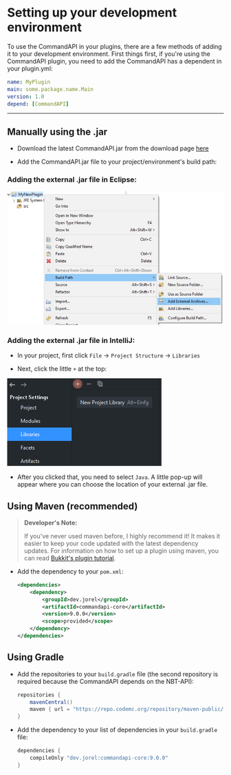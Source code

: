 # Setting up your development environment

To use the CommandAPI in your plugins, there are a few methods of adding it to your development environment. First things first, if you're using the CommandAPI plugin, you need to add the CommandAPI has a dependent in your plugin.yml:

```yaml
name: MyPlugin
main: some.package.name.Main
version: 1.0
depend: [CommandAPI]
```

-----

## Manually using the .jar

- Download the latest CommandAPI.jar from the download page [here](https://github.com/JorelAli/CommandAPI/releases/latest)

- Add the CommandAPI.jar file to your project/environment's build path:

### Adding the external .jar file in Eclipse:

  ![An image of some context menu entries in Eclipse after right clicking a project. Displays the highlighted options "Build Path", followed by "Add External Archives..."](images/eclipse.jpg)

### Adding the external .jar file in IntelliJ:

- In your project, first click `File` -> `Project Structure` -> `Libraries`

- Next, click the little `+` at the top:

![An image in IntelliJ showing the plus icon to add an external .jar.](images/intellij.png)

- After you clicked that, you need to select `Java`. A little pop-up will appear where you can choose the location of your external .jar file.

## Using Maven (recommended)

> **Developer's Note:**
>
> If you've never used maven before, I highly recommend it! It makes it easier to keep your code updated with the latest dependency updates. For information on how to set up a plugin using maven, you can read [Bukkit's plugin tutorial](https://bukkit.gamepedia.com/Plugin_Tutorial).

- Add the dependency to your `pom.xml`:

  ```xml
  <dependencies>
      <dependency>
          <groupId>dev.jorel</groupId>
          <artifactId>commandapi-core</artifactId>
          <version>9.0.0</version>
          <scope>provided</scope>
      </dependency>
  </dependencies>
  ```

## Using Gradle

- Add the repositories to your `build.gradle` file (the second repository is required because the CommandAPI depends on the NBT-API):

  ```gradle
  repositories {
      mavenCentral()
      maven { url = "https://repo.codemc.org/repository/maven-public/" }
  }
  ```
  
- Add the dependency to your list of dependencies in your `build.gradle` file:

  ```gradle
  dependencies {
      compileOnly "dev.jorel:commandapi-core:9.0.0"
  }
  ```

